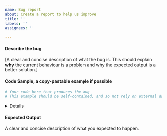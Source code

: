 ```yaml
---
name: Bug report
about: Create a report to help us improve
title: ''
labels: ''
assignees: ''

---
```


#### Describe the bug

[A clear and concise description of what the bug is. This should explain **why** the current behaviour is a problem and why the expected output is a better solution.]

#### Code Sample, a copy-pastable example if possible


```python
# Your code here that produces the bug
# This example should be self-contained, and so not rely on external data.
```
<details>

**Note**: Please check first before submitting so that we do not have to handle and close duplicates.

**Note**: Please be sure you are using the latest released version of `smana`, or a recent build of `main`. If your problem has been fixed in an unreleased version, you might be able to use `main` until a new release occurs.

**Note**: If you are using a released version, have you verified that the bug exists in the main branch of this repository? It helps the limited resources if we know problems exist in the current main branch so that they do not need to check whether the code sample produces a bug in the next release.

</details>


#### Expected Output

A clear and concise description of what you expected to happen.

